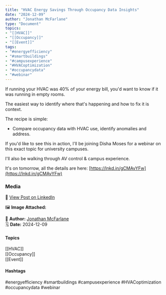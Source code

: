 ```yaml
---
title: "HVAC Energy Savings Through Occupancy Data Insights"  
date: "2024-12-09"  
author: "Jonathan McFarlane"  
type: "Document"  
topics:  
- "[[HVAC]]"  
- "[[Occupancy]]"  
- "[[Event]]"  
tags:  
- "#energyefficiency"  
- "#smartbuildings"  
- "#campusexperience"  
- "#HVACoptimization"  
- "#occupancydata"  
- "#webinar"
---
```

If running your HVAC was 40% of your energy bill, you'd want to know if it was running in empty rooms.

The easiest way to identify where that's happening and how to fix it is context.

The recipe is simple:

- Compare occupancy data with HVAC use, identify anomalies and address.

If you'd like to see this in action, I'll be joining Disha Moses for a webinar on this exact topic for university campuses.

I'll also be walking through AV control & campus experience.

It's on tomorrow, all the details are here: [https://lnkd.in/gCMAvYFw](https://lnkd.in/gCMAvYFw)

### Media

🔗 [View Post on LinkedIn](https://www.linkedin.com/feed/update/urn:li:activity:7271692945760616449)  
  
🖼 **Image Attached:**  
  
  
👤 **Author:** [Jonathan McFarlane](https://www.linkedin.com/company/placeos/)  
🗓️ **Date:** 2024-12-09

#### Topics

[[HVAC]]  
[[Occupancy]]  
[[Event]]  

#### Hashtags

#energyefficiency #smartbuildings #campusexperience #HVACoptimization #occupancydata #webinar